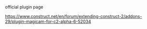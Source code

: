 official plugin page 

https://www.construct.net/en/forum/extending-construct-2/addons-29/plugin-magicam-for-c2-alpha-6-52034




